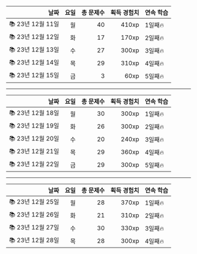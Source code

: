 |날짜|요일|총 문제수|획득 경험치|연속 학습|
|---:|---:|---:|---:|---|
📚 23년 12월 11일|월|40|410xp|1일째🔥|
📚 23년 12월 12일|화|17|170xp|2일째🔥|
📚 23년 12월 13일|수|27|300xp|3일째🔥|
📚 23년 12월 14일|목|29|310xp|4일째🔥|
📚 23년 12월 15일|금|3|60xp|5일째🔥|

---
|날짜|요일|총 문제수|획득 경험치|연속 학습|
|---:|---:|---:|---:|---|
📚 23년 12월 18일|월|30|300xp|1일째🔥|
📚 23년 12월 19일|화|26|300xp|2일째🔥|
📚 23년 12월 20일|수|20|240xp|3일째🔥|
📚 23년 12월 21일|목|29|360xp|4일째🔥|
📚 23년 12월 22일|금|29|300xp|5일째🔥|

---
|날짜|요일|총 문제수|획득 경험치|연속 학습|
|---:|---:|---:|---:|---|
📚 23년 12월 25일|월|28|370xp|1일째🔥|
📚 23년 12월 26일|화|21|310xp|2일째🔥|
📚 23년 12월 27일|수|30|330xp|3일째🔥|
📚 23년 12월 28일|목|28|300xp|4일째🔥|
